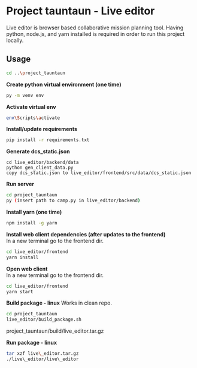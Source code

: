 # Project tauntaun - Live editor

Live editor is browser based collaborative mission planning tool. Having python, node.js, and yarn installed is required in order to run this project locally.

## Usage

```bash
cd ..\project_tauntaun
```
**Create python virtual environment (one time)**
```bash
py -m venv env
```
**Activate virtual env**
```bash
env\Scripts\activate
```
**Install/update requirements**
```bash
pip install -r requirements.txt
```
**Generate dcs_static.json**
```
cd live_editor/backend/data
python gen_client_data.py
copy dcs_static.json to live_editor/frontend/src/data/dcs_static.json
```
**Run server**
```bash
cd project_tauntaun
py (insert path to camp.py in live_editor/backend)
```
**Install yarn (one time)**  
```bash
npm install -g yarn
```

**Install web client dependencies (after updates to the frontend)**  
In a new terminal go to the frontend dir.
```bash
cd live_editor/frontend
yarn install
```

**Open web client**  
In a new terminal go to the frontend dir.
```bash
cd live_editor/frontend
yarn start
```

**Build package - linux**
Works in clean repo.
```bash
cd project_tauntaun
live_editor/build_package.sh
```
project\_tauntaun/build/live\_editor.tar.gz

**Run package - linux**
```bash
tar xzf live\_editor.tar.gz
./live\_editor/live\_editor
```

